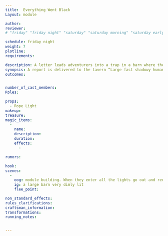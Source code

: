 ```yaml
---
title:  Everything Went Black
Layout: module

author: 
reviewer: 
# "friday" "friday night" "saturday" "saturday morning" "saturday early afternoon" "saturday early evening" "saturday night" "reaction" "tavern setup" "townsfolk" "randoms"

schedule: friday night
weight: 7
plotline: 
requirements: 

description: A letter leads adventurers into a trap in a barn where they are attacked by attercob assassins. 
synopsis: A report is delivered to the tavern “Large fast shadowy humanoid shapes with red markings have been sighted in the forest and are trying to capture citizens” this was a missive sent by the Bloody Shadow Attercob Assassins. When the adventurers arrive, it is a large barn very dimly lit. When they enter all the lights go out and red LED/ROPE Lights line the room as the only source of light…. Then the chittering begins…. The Attercob Assassins are hunting for worthy prey and will chase them all the way back to the edge of town but won't approach the tavern, but they will lurk outside waiting for victims.
outcomes: 


number_of_cast_members: 
Roles: 

props: 
  - Rope Light
makeup: 
treasure: 
magic_items:
  - 
    name: 
    description:  
    duration: 
    effects: 
      - 

rumors: 

hook: 
scenes: 
  - 
    oog: module building. When they enter all the lights go out and red LED/ROPE Lights line the room as the only source of light
    ig: a large barn very dimly lit
    flee_point: 

non_standard_effects: 
rules_clarifications: 
craftsman_information: 
transformations: 
running_notes: 


---
```

